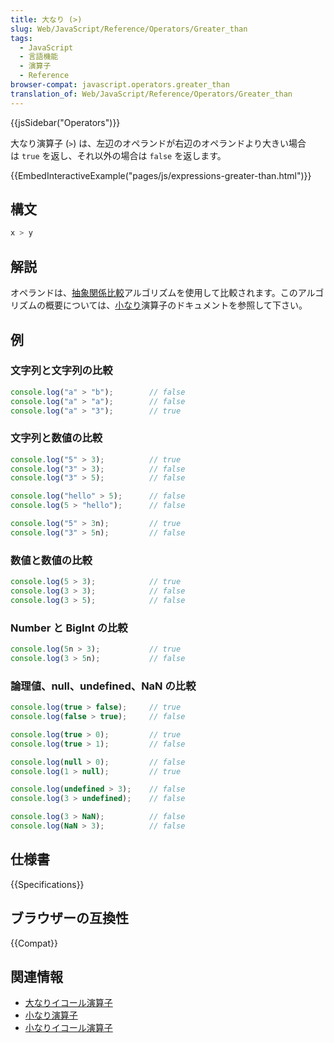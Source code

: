 ```yaml
---
title: 大なり (>)
slug: Web/JavaScript/Reference/Operators/Greater_than
tags:
  - JavaScript
  - 言語機能
  - 演算子
  - Reference
browser-compat: javascript.operators.greater_than
translation_of: Web/JavaScript/Reference/Operators/Greater_than
---
```

{{jsSidebar("Operators")}}

大なり演算子 (`>`) は、左辺のオペランドが右辺のオペランドより大きい場合は `true` を返し、それ以外の場合は `false` を返します。

{{EmbedInteractiveExample("pages/js/expressions-greater-than.html")}}

## 構文

```js
x > y
```

## 解説

オペランドは、[抽象関係比較](https://tc39.es/ecma262/#sec-abstract-relational-comparison)アルゴリズムを使用して比較されます。このアルゴリズムの概要については、[小なり](/ja/docs/Web/JavaScript/Reference/Operators/Less_than)演算子のドキュメントを参照して下さい。

## 例

### 文字列と文字列の比較

```js
console.log("a" > "b");        // false
console.log("a" > "a");        // false
console.log("a" > "3");        // true
```

### 文字列と数値の比較

```js
console.log("5" > 3);          // true
console.log("3" > 3);          // false
console.log("3" > 5);          // false

console.log("hello" > 5);      // false
console.log(5 > "hello");      // false

console.log("5" > 3n);         // true
console.log("3" > 5n);         // false
```

### 数値と数値の比較

```js
console.log(5 > 3);            // true
console.log(3 > 3);            // false
console.log(3 > 5);            // false
```

### Number と BigInt の比較

```js
console.log(5n > 3);           // true
console.log(3 > 5n);           // false
```

### 論理値、null、undefined、NaN の比較

```js
console.log(true > false);     // true
console.log(false > true);     // false

console.log(true > 0);         // true
console.log(true > 1);         // false

console.log(null > 0);         // false
console.log(1 > null);         // true

console.log(undefined > 3);    // false
console.log(3 > undefined);    // false

console.log(3 > NaN);          // false
console.log(NaN > 3);          // false
```

## 仕様書

{{Specifications}}

## ブラウザーの互換性

{{Compat}}

## 関連情報

- [大なりイコール演算子](/ja/docs/Web/JavaScript/Reference/Operators/Greater_than_or_equal)
- [小なり演算子](/ja/docs/Web/JavaScript/Reference/Operators/Less_than)
- [小なりイコール演算子](/ja/docs/Web/JavaScript/Reference/Operators/Less_than_or_equal)
